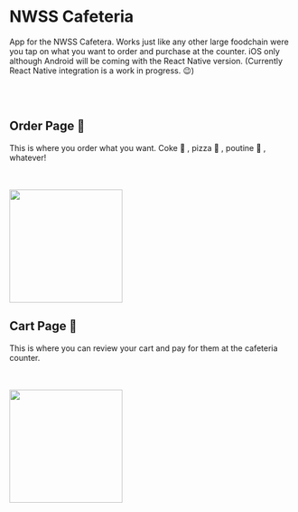 # NWSS Cafeteria

App for the NWSS Cafetera. Works just like any other large foodchain were you tap on what you want to order and purchase at the counter. 
iOS only although Android will be coming with the React Native version. (Currently React Native integration is a work in progress. 😉)

<br/>
<br/>

## Order Page 📄 
This is where you order what you want. Coke 🥤 , pizza 🍕 , poutine 🍲 , whatever!

<br/>
<br/>

<img src="https://cdn.discordapp.com/attachments/680616666132119552/1029126519030816838/IMG_0523.png" width="200"/>

<br/>

## Cart Page 🛒 
This is where you can review your cart and pay for them at the cafeteria counter.

<br/>
<br/>

<img src="https://cdn.discordapp.com/attachments/680616666132119552/1029126519383130223/IMG_0524.png" width="200"/>
